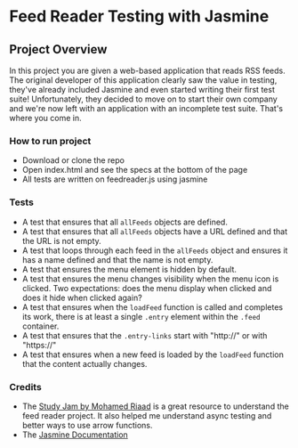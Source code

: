 # Feed Reader Testing with Jasmine
## Project Overview

In this project you are given a web-based application that reads RSS feeds. The original developer of this application clearly saw the value in testing, they've already included Jasmine and even started writing their first test suite! Unfortunately, they decided to move on to start their own company and we're now left with an application with an incomplete test suite. That's where you come in.

### How to run project
* Download or clone the repo
* Open index.html and see the specs at the bottom of the page
* All tests are written on feedreader.js using jasmine

### Tests 
* A test that ensures that all `allFeeds` objects are defined.
* A test that ensures that all `allFeeds` objects have a URL defined and that the URL is not empty.
* A test that loops through each feed in the `allFeeds` object and ensures it has a name defined and that the name is not empty.
* A test that ensures the menu element is hidden by default.
* A test that ensures the menu changes visibility when the menu icon is clicked. Two expectations: does the menu display when clicked and does it hide when clicked again?
* A test that ensures when the `loadFeed` function is called and completes its work, there is at least a single `.entry` element within the `.feed` container.
* A test that ensures that the `.entry-links` start with "http://" or with "https://"
* A test that ensures when a new feed is loaded by the `loadFeed` function that the content actually changes.

### Credits
* The [Study Jam by Mohamed Riaad](https://www.youtube.com/watch?v=Ut_L8YUImbw)
is a great resource to understand the feed reader project. It also
helped me understand async testing and better ways to use arrow functions.
* The [Jasmine Documentation](https://jasmine.github.io/tutorials/your_first_suite)
